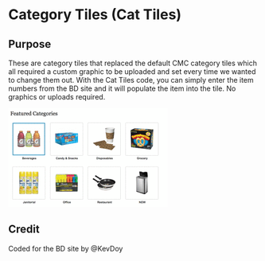# Category Tiles (Cat Tiles)
## Purpose
These are category tiles that replaced the default CMC category tiles which all required a custom graphic to be uploaded and set every time we wanted to change them out.
With the Cat Tiles code, you can simply enter the item numbers from the BD site and it will populate the item into the tile. No graphics or uploads required.

![alt text](https://raw.githubusercontent.com/Business-Delivery/Cat-tiles/master/res/cattiles_preview.gif "Cat Tiles Preview Gif")

## Credit
Coded for the BD site by @KevDoy
